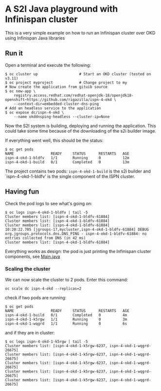 # A S2I Java playground with Infinispan cluster
This is a very simple example on how to run an Infinispan cluster over OKD using Infinispan Java libraries
## Run it
Open a terminal and execute the following:
```
$ oc cluster up                   # Start an OKD cluster (tested on v3.11)
$ oc project myproject            # Change project to my
# Now create the application from gituib source
$ oc new-app \
    registry.access.redhat.com/redhat-openjdk-18/openjdk18-openshift~https://github.com/rigazilla/ispn-4-okd \
    --context-dir=embedded-cluster-dns-ping
# Add an headless service to the application    
$ oc expose dc/ispn-4-okd \
    --name okddnsping-headless --cluster-ip=None
```
Now the S2I system is building, deploying and running the application. This could take some time because of the downloading of the s2i builder image.

If everything went well, this should be the status:
```
$ oc get pods
NAME                 READY     STATUS      RESTARTS   AGE
ispn-4-okd-1-bldfv   1/1       Running     0          12m
ispn-4-okd-1-build   0/1       Completed   0          13m
```
The project contains two pods: `ispn-4-okd-1-build` is the s2i builder and `ispn-4-okd-1-bldfv' is the single component of the ISPN cluster.

## Having fun
Check the pod logs to see what's going on:
```
$ oc logs ispn-4-okd-1-bldfv | tail -5
Cluster members list: [ispn-4-okd-1-bldfv-61884]
Cluster members list: [ispn-4-okd-1-bldfv-61884]
Cluster members list: [ispn-4-okd-1-bldfv-61884]
10:20:22.705 [jgroups-17,mycluster,ispn-4-okd-1-bldfv-61884] DEBUG org.jgroups.protocols.dns.DNS_PING - ispn-4-okd-1-bldfv-61884: no entries collected from DNS (in 42 ms)
Cluster members list: [ispn-4-okd-1-bldfv-61884]
```
Everything works as design: the pod is just printing the Infinispan cluster components, see [Main.java](https://github.com/rigazilla/ispn-4-okd/blob/master/embedded-cluster-dns-ping/src/main/java/org/infinispan/tutorial/okddnsping/Main.java)
### Scaling the cluster
We can now scale the cluster to 2 pods.
Enter this command:
```
oc scale dc ispn-4-okd --replicas=2
```
check if two pods are running:
```
$ oc get pods
NAME                 READY     STATUS      RESTARTS   AGE
ispn-4-okd-1-build   0/1       Completed   0          4m
ispn-4-okd-1-k5rgw   1/1       Running     0          3m
ispn-4-okd-1-wqgrd   1/1       Running     0          6s
```
and if they are in cluster:
```
$ oc logs ispn-4-okd-1-k5rgw | tail -5
Cluster members list: [ispn-4-okd-1-k5rgw-6237, ispn-4-okd-1-wqgrd-26675]
Cluster members list: [ispn-4-okd-1-k5rgw-6237, ispn-4-okd-1-wqgrd-26675]
Cluster members list: [ispn-4-okd-1-k5rgw-6237, ispn-4-okd-1-wqgrd-26675]
Cluster members list: [ispn-4-okd-1-k5rgw-6237, ispn-4-okd-1-wqgrd-26675]
Cluster members list: [ispn-4-okd-1-k5rgw-6237, ispn-4-okd-1-wqgrd-26675]
```
